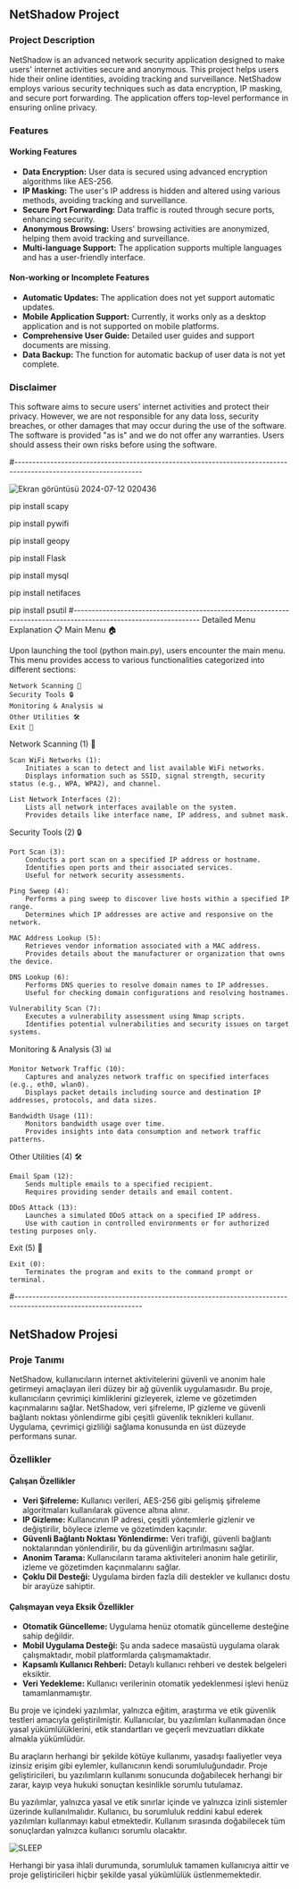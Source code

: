 ## NetShadow Project

### Project Description
NetShadow is an advanced network security application designed to make users' internet activities secure and anonymous. This project helps users hide their online identities, avoiding tracking and surveillance. NetShadow employs various security techniques such as data encryption, IP masking, and secure port forwarding. The application offers top-level performance in ensuring online privacy.

### Features
#### Working Features
- **Data Encryption:** User data is secured using advanced encryption algorithms like AES-256.
- **IP Masking:** The user's IP address is hidden and altered using various methods, avoiding tracking and surveillance.
- **Secure Port Forwarding:** Data traffic is routed through secure ports, enhancing security.
- **Anonymous Browsing:** Users' browsing activities are anonymized, helping them avoid tracking and surveillance.
- **Multi-language Support:** The application supports multiple languages and has a user-friendly interface.

#### Non-working or Incomplete Features
- **Automatic Updates:** The application does not yet support automatic updates.
- **Mobile Application Support:** Currently, it works only as a desktop application and is not supported on mobile platforms.
- **Comprehensive User Guide:** Detailed user guides and support documents are missing.
- **Data Backup:** The function for automatic backup of user data is not yet complete.

### Disclaimer
This software aims to secure users' internet activities and protect their privacy. However, we are not responsible for any data loss, security breaches, or other damages that may occur during the use of the software. The software is provided "as is" and we do not offer any warranties. Users should assess their own risks before using the software.


#-----------------------------------------------------------------------------------------------------------------

![Ekran görüntüsü 2024-07-12 020436](https://github.com/user-attachments/assets/00abd9c1-65ca-4a14-91fc-c348b344ae2c)

 pip install scapy
 
 pip install pywifi
 
 pip install geopy
 
 pip install Flask
 
 pip install mysql
 
 pip install netifaces
 
 pip install psutil
#-----------------------------------------------------------------------------------------------------------------
Detailed Menu Explanation 📋
Main Menu 🏠

Upon launching the tool (python main.py), users encounter the main menu. This menu provides access to various functionalities categorized into different sections:

    Network Scanning 📡
    Security Tools 🔒
    Monitoring & Analysis 📊
    Other Utilities 🛠️
    Exit 🚪

Network Scanning (1) 📡

    Scan WiFi Networks (1):
        Initiates a scan to detect and list available WiFi networks.
        Displays information such as SSID, signal strength, security status (e.g., WPA, WPA2), and channel.

    List Network Interfaces (2):
        Lists all network interfaces available on the system.
        Provides details like interface name, IP address, and subnet mask.

Security Tools (2) 🔒

    Port Scan (3):
        Conducts a port scan on a specified IP address or hostname.
        Identifies open ports and their associated services.
        Useful for network security assessments.

    Ping Sweep (4):
        Performs a ping sweep to discover live hosts within a specified IP range.
        Determines which IP addresses are active and responsive on the network.

    MAC Address Lookup (5):
        Retrieves vendor information associated with a MAC address.
        Provides details about the manufacturer or organization that owns the device.

    DNS Lookup (6):
        Performs DNS queries to resolve domain names to IP addresses.
        Useful for checking domain configurations and resolving hostnames.

    Vulnerability Scan (7):
        Executes a vulnerability assessment using Nmap scripts.
        Identifies potential vulnerabilities and security issues on target systems.

Monitoring & Analysis (3) 📊

    Monitor Network Traffic (10):
        Captures and analyzes network traffic on specified interfaces (e.g., eth0, wlan0).
        Displays packet details including source and destination IP addresses, protocols, and data sizes.

    Bandwidth Usage (11):
        Monitors bandwidth usage over time.
        Provides insights into data consumption and network traffic patterns.

Other Utilities (4) 🛠️

    Email Spam (12):
        Sends multiple emails to a specified recipient.
        Requires providing sender details and email content.

    DDoS Attack (13):
        Launches a simulated DDoS attack on a specified IP address.
        Use with caution in controlled environments or for authorized testing purposes only.

Exit (5) 🚪

    Exit (0):
        Terminates the program and exits to the command prompt or terminal.
#-----------------------------------------------------------------------------------------------------------------




## NetShadow Projesi

### Proje Tanımı
NetShadow, kullanıcıların internet aktivitelerini güvenli ve anonim hale getirmeyi amaçlayan ileri düzey bir ağ güvenlik uygulamasıdır. Bu proje, kullanıcıların çevrimiçi kimliklerini gizleyerek, izleme ve gözetimden kaçınmalarını sağlar. NetShadow, veri şifreleme, IP gizleme ve güvenli bağlantı noktası yönlendirme gibi çeşitli güvenlik teknikleri kullanır. Uygulama, çevrimiçi gizliliği sağlama konusunda en üst düzeyde performans sunar.

### Özellikler
#### Çalışan Özellikler
- **Veri Şifreleme:** Kullanıcı verileri, AES-256 gibi gelişmiş şifreleme algoritmaları kullanılarak güvence altına alınır.
- **IP Gizleme:** Kullanıcının IP adresi, çeşitli yöntemlerle gizlenir ve değiştirilir, böylece izleme ve gözetimden kaçınılır.
- **Güvenli Bağlantı Noktası Yönlendirme:** Veri trafiği, güvenli bağlantı noktalarından yönlendirilir, bu da güvenliğin artırılmasını sağlar.
- **Anonim Tarama:** Kullanıcıların tarama aktiviteleri anonim hale getirilir, izleme ve gözetimden kaçınmalarını sağlar.
- **Çoklu Dil Desteği:** Uygulama birden fazla dili destekler ve kullanıcı dostu bir arayüze sahiptir.

#### Çalışmayan veya Eksik Özellikler
- **Otomatik Güncelleme:** Uygulama henüz otomatik güncelleme desteğine sahip değildir.
- **Mobil Uygulama Desteği:** Şu anda sadece masaüstü uygulama olarak çalışmaktadır, mobil platformlarda çalışmamaktadır.
- **Kapsamlı Kullanıcı Rehberi:** Detaylı kullanıcı rehberi ve destek belgeleri eksiktir.
- **Veri Yedekleme:** Kullanıcı verilerinin otomatik yedeklenmesi işlevi henüz tamamlanmamıştır.

Bu proje ve içindeki yazılımlar, yalnızca eğitim, araştırma ve etik güvenlik testleri amacıyla geliştirilmiştir. Kullanıcılar, bu yazılımları kullanmadan önce yasal yükümlülüklerini, etik standartları ve geçerli mevzuatları dikkate almakla yükümlüdür.

Bu araçların herhangi bir şekilde kötüye kullanımı, yasadışı faaliyetler veya izinsiz erişim gibi eylemler, kullanıcının kendi sorumluluğundadır. Proje geliştiricileri, bu yazılımların kullanımı sonucunda doğabilecek herhangi bir zarar, kayıp veya hukuki sonuçtan kesinlikle sorumlu tutulamaz.

Bu yazılımlar, yalnızca yasal ve etik sınırlar içinde ve yalnızca izinli sistemler üzerinde kullanılmalıdır. Kullanıcı, bu sorumluluk reddini kabul ederek yazılımları kullanmayı kabul etmektedir. Kullanım sırasında doğabilecek tüm sonuçlardan yalnızca kullanıcı sorumlu olacaktır.

![SLEEP](https://github.com/user-attachments/assets/c55f3a45-4d39-4edc-99d7-866829fd2f91)


Herhangi bir yasa ihlali durumunda, sorumluluk tamamen kullanıcıya aittir ve proje geliştiricileri hiçbir şekilde yasal yükümlülük üstlenmemektedir.


